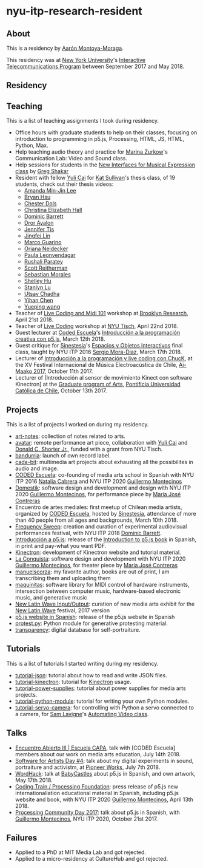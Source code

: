 # nyu-itp-research-resident

## About

This is a residency by [Aarón Montoya-Moraga](http://montoyamoraga.io/).

This residency was at [New York University](https://www.nyu.edu/)'s [Interactive Telecommunications Program](https://tisch.nyu.edu/itp) between September 2017 and May 2018.

## Residency

## Teaching

This is a list of teaching assignments I took during residency.

* Office hours with graduate students to help on their classes, focusing on introduction to programming in p5.js, Processing, HTML, JS, HTML, Python, Max.
* Help teaching audio theory and practice for [Marina Zurkow](http://www.o-matic.com/)'s Communication Lab: Video and Sound class.
* Help sessions for students in the [New Interfaces for Musical Expression class](https://itp.nyu.edu/nime/) by [Greg Shakar](https://itp.nyu.edu/itp/people/people.php?id=1192&group=All)
* Resident with fellow [Yuli Cai](http://www.caiyuli.com/) for [Kat Sullivan](http://katsully.com/)'s thesis class, of 19 students, check out their thesis videos:
  * [Amanda Min-Jin Lee](https://vimeo.com/269184766)
  * [Bryan Hsu](https://vimeo.com/269185366)
  * [Chester Dols](https://vimeo.com/269185609)
  * [Christina Elizabeth Hall](https://vimeo.com/269185529)
  * [Dominic Barrett](https://vimeo.com/269185701)
  * [Dror Ayalon](https://vimeo.com/269194284)
  * [Jennifer Tis](https://vimeo.com/269194560)
  * [Jingfei Lin](https://vimeo.com/269194683)
  * [Marco Guarino](https://vimeo.com/259014282)
  * [Oriana Neidecker](https://vimeo.com/269195134)
  * [Paula Leonvendagar](https://vimeo.com/269195199)
  * [Rushali Paratey](https://vimeo.com/269195287)
  * [Scott Reitherman](https://vimeo.com/269195580)
  * [Sebastian Morales](https://vimeo.com/269195353)
  * [Shelley Hu](https://vimeo.com/269195779)
  * [Stanlyn Lu](https://vimeo.com/269196156)
  * [Utsav Chadha](https://vimeo.com/269195723)
  * [Yihan Chen](https://vimeo.com/269196064)
  * [Yueping wang](https://vimeo.com/269196197)
* Teacher of [Live Coding and Midi 101](https://brooklynresearch.org/archive/#Live_coding_and_MIDI_101(1)) workshop at [Brooklyn Research](https://brooklynresearch.org/), April 21st 2018.
* Teacher of [Live Coding](https://github.com/montoyamoraga/workshop-live-coding) workshop at [NYU Tisch](https://tisch.nyu.edu/), April 22nd 2018.
* Guest lecturer at [Coded Escuela](http://codedescuela.cl/)'s  [Introducción a la programación creativa con p5.js](https://github.com/guillemontecinos/programacion_creativa_p5js), March 12th 2018.
* Guest critique for [Sinestesia](http://sinestesia.cc/)'s [Espacios y Objetos Interactivos](http://www.sinestesia.cc/portfolio/espacios-interactivos) final class, taught by NYU ITP 2016 [Sergio Mora-Diaz](http://www.sergiomoradiaz.com/), March 17th 2018.
* Lecturer of [Introducción a la programación y live coding con ChucK](http://ccesantiago.cl/musica/lab-escucha-creativa-homenaje-jose-vicente-asuar), at the XV Festival Internacional de Música Electroacústica de Chile, [Ai-Maako 2017](https://pueblonuevo.cl/eventos/aimaako-2017/), October 11th 2017.
* Lecturer of [Introducción al sensor de movimiento Kinect con software Kinectron] at the [Graduate program of Arts](http://artes.uc.cl/postgrado-artes), [Pontificia Universidad Católica de Chile](http://www.uc.cl/), October 13th 2017.

## Projects

This is a list of projects I worked on during my residency.

* [art-notes](https://github.com/montoyamoraga/art-notes): collection of notes related to arts.
* [avatar](https://www.youtube.com/watch?v=8VrL_cz69gc): remote performance art piece, collaboration with [Yuli Cai](http://www.caiyuli.com/) and [Donald C. Shorter Jr.](https://www.donaldcshorterjr.com/), funded with a grant from NYU Tisch.
* [bandurria](https://bandurria.io/): launch of own record label.
* [cada-bit](https://github.com/cada-bit):  multimedia art projects about exhausting all the possibilites in audio and image.
* [CODED Escuela](http://codedescuela.cl/): co-founding of media arts school in Spanish with NYU ITP 2016 [Natalia Cabrera](http://www.nataliacabrera.com/) and NYU ITP 2020 [Guillermo Montecinos](http://guillemontecinos.cl/)
* [Domestik](https://github.com/montoyamoraga/domestik): software design and development and design with NYU ITP 2020 [Guillermo Montecinos](http://guillemontecinos.cl/), for performance piece by [María José Contreras](http://www.mariajosecontreras.com/)
* Encuentro de artes mediales: first meetup of Chilean media artists, organized by [CODED Escuela](http://codedescuela.cl/), hosted by [Sinestesia](http://www.sinestesia.cc/), attendance of more than 40 people from all ages and backgrounds, March 10th 2018.
* [Frequency Sweep](http://frequencysweep.com/): creation and curation of experimental audiovisual performances festival, with NYU ITP 2018 [Dominic Barrett](http://www.dominicbarrett.com/).
* [Introducción a p5.js](https://processingfoundation.press/): release of the [Introduction to p5.js book](https://p5js.org/books/) in Spanish, in print and pay-what you want PDF.
* [Kinectron](https://kinectron.github.io/): development of Kinectron website and tutorial material.
* [La Conquista](http://www.gam.cl/teatro/laconquista/): software design and development with NYU ITP 2020 [Guillermo Montecinos](http://guillemontecinos.cl/), for theater piece by [María José Contreras](http://www.mariajosecontreras.com/)
* [manuelscorza](https://github.com/montoyamoraga/manuelscorza): my favorite author, books are out of print, I am transcribing them and uploading them
* [maquinitas](https://github.com/maquinitas): software library for MIDI control of hardware instruments, intersection between computer music,  hardware-based electronic music, and generative music
* [New Latin Wave Input/Output](https://github.com/montoyamoraga/new-latin-wave): curation of new media arts exhibit for the [New Latin Wave](https://newlatinwave.com/) festival, 2017 version
* [p5.js website in Spanish](https://p5js.org/es/): release of the p5.js website in Spanish
* [protest.py](https://github.com/montoyamoraga/protestpy): Python module for generative protesting material.
* [transparency](http://montoyamoraga.io/transparency/): digital database for self-portraiture.

## Tutorials

This is a list of tutorials I started writing during my residency.

* [tutorial-json](https://github.com/montoyamoraga/tutorial-json): tutorial about how to read and write JSON files.
* [tutorial-kinectron](https://github.com/montoyamoraga/tutorial-kinectron): tutorial for [Kinectron](https://kinectron.github.io/) usage.
* [tutorial-power-supplies](https://github.com/montoyamoraga/tutorial-power-supplies): tutorial about power supplies for media arts projects.
* [tutorial-python-module](https://github.com/montoyamoraga/tutorial-python-module): tutorial for writing your own Python modules.
* [tutorial-servo-camera](https://github.com/montoyamoraga/tutorial-servo-camera): for controlling with Python a servo connected to a camera, for [Sam Lavigne](http://lav.io/)'s [Automating Video  class](https://github.com/antiboredom/automating-video-itp).

## Talks

* [Encuentro Abierto III | Escuela CAPA](https://www.facebook.com/events/696812513996294/), talk with [CODED Escuela] members about our work on media arts education, July 14th 2018.
* [Software for Artists Day #4](https://pioneerworks.org/programs/software-for-artists-day-4/): talk about my digital experiments in sound, portraiture and activistm, at [Pioneer Works](https://pioneerworks.org/), July 7th 2018.
* [WordHack](https://www.facebook.com/events/148845942635987/): talk at [BabyCastles](https://babycastles.com/) about p5.js in Spanish, and own artwork, May 17th 2018.
* [Coding Train / Processing Foundation](https://www.youtube.com/watch?v=_ePnvWDcV3Y): press release of p5.js new internationaliation educational material in Spanish, including p5.js website and book, with NYU ITP 2020 [Guillermo Montecinos](http://guillemontecinos.cl/), April 13th 2018.
* [Processing Community Day 2017](https://www.youtube.com/watch?v=Ix5RTKRJW0A): talk about p5.js in Spanish, with [Guillermo Montecinos](http://guillemontecinos.cl/), NYU ITP 2020, October 21st 2017.


## Failures

* Applied to a PhD at MIT Media Lab and got rejected.
* Applied to a micro-residency at CultureHub and got rejected.

